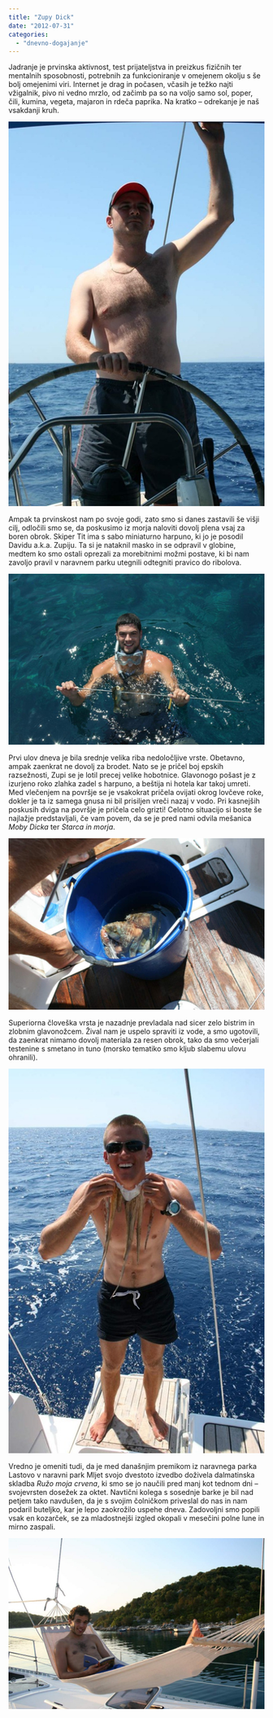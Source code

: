 ```yaml
---
title: "Zupy Dick"
date: "2012-07-31"
categories:
  - "dnevno-dogajanje"
---
```


Jadranje je prvinska aktivnost, test prijateljstva in preizkus fizičnih ter mentalnih sposobnosti, potrebnih za funkcioniranje v omejenem okolju s še bolj omejenimi viri. Internet je drag in počasen, včasih je težko najti vžigalnik, pivo ni vedno mrzlo, od začimb pa so na voljo samo sol, poper, čili, kumina, vegeta, majaron in rdeča paprika. Na kratko – odrekanje je naš vsakdanji kruh.

[![3-IMG_6661](/images/balkan/3-img_6661.jpg "3-IMG_6661")](/images/balkan/3-img_6661.jpg)

Ampak ta prvinskost nam po svoje godi, zato smo si danes zastavili še višji cilj, odločili smo se, da poskusimo iz morja naloviti dovolj plena vsaj za boren obrok. Skiper Tit ima s sabo miniaturno harpuno, ki jo je posodil Davidu a.k.a. Zupiju. Ta si je nataknil masko in se odpravil v globine, medtem ko smo ostali oprezali za morebitnimi možmi postave, ki bi nam zavoljo pravil v naravnem parku utegnili odtegniti pravico do ribolova.

[![1-IMG_6649](/images/balkan/1-img_6649.jpg "1-IMG_6649")](/images/balkan/1-img_6649.jpg)

Prvi ulov dneva je bila srednje velika riba nedoločljive vrste. Obetavno, ampak zaenkrat ne dovolj za brodet. Nato se je pričel boj epskih razsežnosti, Zupi se je lotil precej velike hobotnice. Glavonogo pošast je z izurjeno roko zlahka zadel s harpuno, a beštija ni hotela kar takoj umreti. Med vlečenjem na površje se je vsakokrat pričela ovijati okrog lovčeve roke, dokler je ta iz samega gnusa ni bil prisiljen vreči nazaj v vodo. Pri kasnejših poskusih dviga na površje je pričela celo grizti! Celotno situacijo si boste še najlažje predstavljali, če vam povem, da se je pred nami odvila mešanica _Moby Dicka_ ter _Starca in morja_.

[![2-IMG_6654](/images/balkan/2-img_6654.jpg "2-IMG_6654")](/images/balkan/2-img_6654.jpg)

Superiorna človeška vrsta je nazadnje prevladala nad sicer zelo bistrim in zlobnim glavonožcem. Žival nam je uspelo spraviti iz vode, a smo ugotovili, da zaenkrat nimamo dovolj materiala za resen obrok, tako da smo večerjali testenine s smetano in tuno (morsko tematiko smo kljub slabemu ulovu ohranili).

[![5-IMG_6667](/images/balkan/5-img_6667.jpg "5-IMG_6667")](/images/balkan/5-img_6667.jpg)

Vredno je omeniti tudi, da je med današnjim premikom iz naravnega parka Lastovo v naravni park Mljet svojo dvestoto izvedbo doživela dalmatinska skladba _Ružo moja crvena_, ki smo se jo naučili pred manj kot tednom dni – svojevrsten dosežek za oktet. Navtični kolega s sosednje barke je bil nad petjem tako navdušen, da je s svojim čolničkom priveslal do nas in nam podaril buteljko, kar je lepo zaokrožilo uspehe dneva. Zadovoljni smo popili vsak en kozarček, se za mladostnejši izgled okopali v mesečini polne lune in mirno zaspali.

[![4-IMG_6687](/images/balkan/4-img_6687.jpg "4-IMG_6687")](/images/balkan/4-img_6687.jpg)
